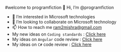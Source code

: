 #welcome to programfiction 
👋 Hi, I’m @programfiction
- 👀 I’m interested in Microsoft technologies
- 💞️ I’m looking to collaborate on Microsoft technology
- 📫 How to reach me ram2mishra@gmail.com
- My new ideas on `Coding standards` : [Click here](https://github.com/programfiction/programfiction/blob/master/BriefCodeReview.md) 
- My ideas on `Angular` code review : [Click here](https://github.com/programfiction/programfiction/blob/master/AngCodeReview.md)
- My ideas on `C#` code review : [Click here](https://github.com/programfiction/programfiction/blob/master/CSharpCodeReview.md)
<!---
programfiction/programfiction is a ✨ special ✨ repository because its `README.md` (this file) appears on your GitHub profile.
You can click the Preview link to take a look at your changes.
--->
